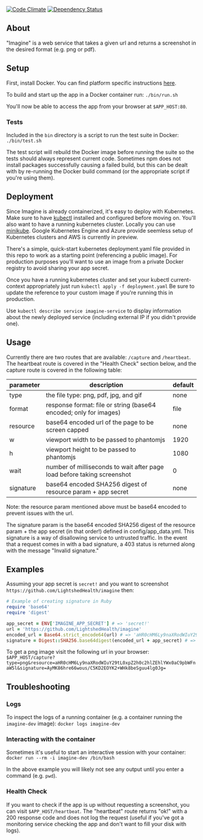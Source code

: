 [![Code Climate](https://codeclimate.com/github/LightshedHealth/imagine/badges/gpa.svg)](https://codeclimate.com/github/LightshedHealth/imagine)
[![Dependency Status](https://david-dm.org/LightshedHealth/imagine.svg)](https://david-dm.org/LightshedHealth/imagine)

## About

"Imagine" is a web service that takes a given url and returns a screenshot in the desired format (e.g. png or pdf).

## Setup

First, install Docker. You can find platform specific instructions [here](https://docs.docker.com/engine/installation/).

To build and start up the app in a Docker container run: `./bin/run.sh`

You'll now be able to access the app from your browser at `$APP_HOST:80`.

### Tests

Included in the `bin` directory is a script to run the test suite in Docker: `./bin/test.sh`

The test script will rebuild the Docker image before running the suite so the tests should always represent current code.
Sometimes npm does not install packages successfully causing a failed build, but this can be dealt with by re-running
the Docker build command (or the appropriate script if you're using them).

## Deployment

Since Imagine is already containerized, it's easy to deploy with Kubernetes. Make sure to have [kubectl](https://kubernetes.io/docs/tasks/tools/install-kubectl/) installed and configured before moving on.
You'll also want to have a running kubernetes cluster. Locally you can use [minikube](https://kubernetes.io/docs/tasks/tools/install-minikube/).
Google Kubernetes Engine and Azure provide seemless setup of Kubernetes clusters and AWS is currently in preview.

There's a simple, quick-start kubernetes deployment.yaml file provided in this repo to work as a starting point (referencing a public image).
For production purposes you'll want to use an image from a private Docker registry to avoid sharing your app secret.

Once you have a running kubernetes cluster and set your kubectl current-context appropriately just run `kubectl apply -f deployment.yaml`
Be sure to update the reference to your custom image if you're running this in production.

Use `kubectl describe service imagine-service` to display information about the newly deployed service (including external IP if you didn't provide one).


## Usage

Currently there are two routes that are available: `/capture` and `/heartbeat`. The heartbeat route is covered in the
"Health Check" section below, and the capture route is covered in the following table:


|**parameter** | **description** | **default** |
| ------------ | --------------- | ----------- |
| type         | the file type: png, pdf, jpg, and gif | none |
| format       | response format: file or string (base64 encoded; only for images) | file |
| resource     | base64 encoded url of the page to be screen capped | none |
| w            | viewport width to be passed to phantomjs | 1920 |
| h            | viewport height to be passed to phantomjs | 1080 |
| wait         | number of milliseconds to wait after page load before taking screenshot | 0 |
| signature    | base64 encoded SHA256 digest of resource param + app secret | none |

Note: the resource param mentioned above must be base64 encoded to prevent issues with the url.

The signature param is the base64 encoded SHA256 digest of the resource param + the app secret (in that order!)
defined in config/app_data.yml. This signature is a way of disallowing service to untrusted traffic. In the event that
a request comes in with a bad signature, a 403 status is returned along with the message "Invalid signature."

## Examples

Assuming your app secret is `secret!` and you want to screenshot `https://github.com/LightshedHealth/imagine` then:

```ruby
# Example of creating signature in Ruby
require 'base64'
require 'digest'

app_secret = ENV['IMAGINE_APP_SECRET'] # => 'secret!'
url = 'https://github.com/LightshedHealth/imagine'
encoded_url = Base64.strict_encode64(url) # => 'aHR0cHM6Ly9naXRodWIuY29tL0xpZ2h0c2hlZEhlYWx0aC9pbWFnaW5l'
signature = Digest::SHA256.base64digest(encoded_url + app_secret) # => 'AyMK86hre66wous/C5KD2EOYK2+WHk8beSguu4lg0Jg='
```

To get a png image visit the following url in your browser:
`$APP_HOST/capture?type=png&resource=aHR0cHM6Ly9naXRodWIuY29tL0xpZ2h0c2hlZEhlYWx0aC9pbWFnaW5l&signature=AyMK86hre66wous/C5KD2EOYK2+WHk8beSguu4lg0Jg=`

## Troubleshooting

### Logs

To inspect the logs of a running container (e.g. a container running the `imagine-dev` image): `docker logs imagine-dev`

### Interacting with the container

Sometimes it's useful to start an interactive session with your container: `docker run --rm -i imagine-dev /bin/bash`

In the above example you will likely not see any output until you enter a command (e.g. `pwd`).


### Health Check

If you want to check if the app is up without requesting a screenshot, you can visit `$APP_HOST/heartbeat`.
The "heartbeat" route returns "ok!" with a 200 response code and does not log the request (useful if you've got a monitoring
service checking the app and don't want to fill your disk with logs).
